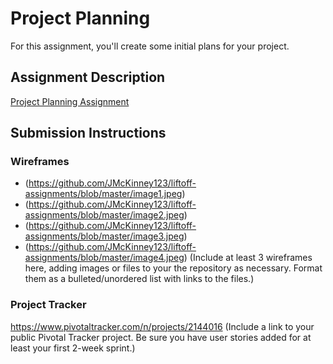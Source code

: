 # Project Planning
For this assignment, you'll create some initial plans for your project.

## Assignment Description
[Project Planning Assignment](https://education.launchcode.org/liftoff/assignments/planning/)

## Submission Instructions

### Wireframes
* (https://github.com/JMcKinney123/liftoff-assignments/blob/master/image1.jpeg)
* (https://github.com/JMcKinney123/liftoff-assignments/blob/master/image2.jpeg)
* (https://github.com/JMcKinney123/liftoff-assignments/blob/master/image3.jpeg)
* (https://github.com/JMcKinney123/liftoff-assignments/blob/master/image4.jpeg)
(Include at least 3 wireframes here, adding images or files to your the repository as necessary. Format them as a bulleted/unordered list with links to the files.)

### Project Tracker
https://www.pivotaltracker.com/n/projects/2144016 
(Include a link to your public Pivotal Tracker project. Be sure you have user stories added for at least your first 2-week sprint.)